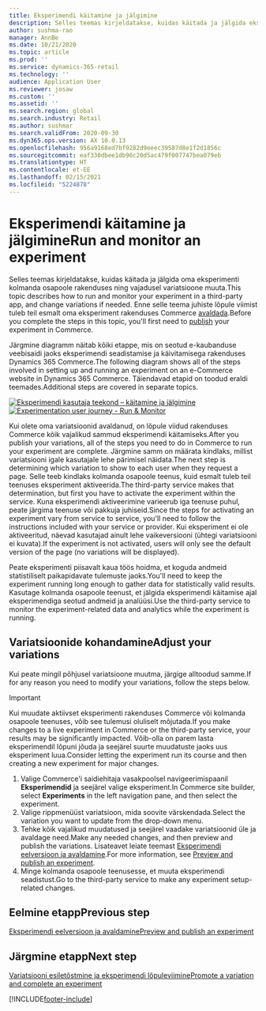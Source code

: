 ```yaml
---
title: Eksperimendi käitamine ja jälgimine
description: Selles teemas kirjeldatakse, kuidas käitada ja jälgida eksperimenti kolmanda osapoole teenuses. Selles kirjeldatakse ka, kuidas muuta variatsioone pärast eksperimendi alustamist.
author: sushma-rao
manager: AnnBe
ms.date: 10/21/2020
ms.topic: article
ms.prod: ''
ms.service: dynamics-365-retail
ms.technology: ''
audience: Application User
ms.reviewer: josaw
ms.custom: ''
ms.assetid: ''
ms.search.region: global
ms.search.industry: Retail
ms.author: sushmar
ms.search.validFrom: 2020-09-30
ms.dyn365.ops.version: AX 10.0.13
ms.openlocfilehash: 956a9168ed7bf9282d9eeec39587d8e1f2d1856c
ms.sourcegitcommit: eaf330dbee1db96c20d5ac479f007747bea079eb
ms.translationtype: HT
ms.contentlocale: et-EE
ms.lasthandoff: 02/15/2021
ms.locfileid: "5224878"
---
```

# <a name="run-and-monitor-an-experiment"></a><span data-ttu-id="21ab7-104">Eksperimendi käitamine ja jälgimine</span><span class="sxs-lookup"><span data-stu-id="21ab7-104">Run and monitor an experiment</span></span>

<span data-ttu-id="21ab7-105">Selles teemas kirjeldatakse, kuidas käitada ja jälgida oma eksperimenti kolmanda osapoole rakenduses ning vajadusel variatsioone muuta.</span><span class="sxs-lookup"><span data-stu-id="21ab7-105">This topic describes how to run and monitor your experiment in a third-party app, and change variations if needed.</span></span> <span data-ttu-id="21ab7-106">Enne selle teema juhiste lõpule viimist tuleb teil esmalt oma eksperiment rakenduses Commerce [avaldada](experimentation-preview-publish.md).</span><span class="sxs-lookup"><span data-stu-id="21ab7-106">Before you complete the steps in this topic, you'll first need to [publish](experimentation-preview-publish.md) your experiment in Commerce.</span></span> 

<span data-ttu-id="21ab7-107">Järgmine diagramm näitab kõiki etappe, mis on seotud e-kaubanduse veebisaidi jaoks eksperimendi seadistamise ja käivitamisega rakenduses Dynamics 365 Commerce.</span><span class="sxs-lookup"><span data-stu-id="21ab7-107">The following diagram shows all of the steps involved in setting up and running an experiment on an e-Commerce website in Dynamics 365 Commerce.</span></span> <span data-ttu-id="21ab7-108">Täiendavad etapid on toodud eraldi teemades.</span><span class="sxs-lookup"><span data-stu-id="21ab7-108">Additional steps are covered in separate topics.</span></span>

<span data-ttu-id="21ab7-109">[ ![Eksperimendi kasutaja teekond – käitamine ja jälgimine](./media/experimentation_run_monitor.svg) ](./media/experimentation_run_monitor.svg#lightbox)</span><span class="sxs-lookup"><span data-stu-id="21ab7-109">[ ![Experimentation user journey - Run & Monitor](./media/experimentation_run_monitor.svg) ](./media/experimentation_run_monitor.svg#lightbox)</span></span>

<span data-ttu-id="21ab7-110">Kui olete oma variatsioonid avaldanud, on lõpule viidud rakenduses Commerce kõik vajalikud sammud eksperimendi käitamiseks.</span><span class="sxs-lookup"><span data-stu-id="21ab7-110">After you publish your variations, all of the steps you need to do in Commerce to run your experiment are complete.</span></span> <span data-ttu-id="21ab7-111">Järgmine samm on määrata kindlaks, millist variatsiooni igale kasutajale lehe pärimisel näidata.</span><span class="sxs-lookup"><span data-stu-id="21ab7-111">The next step is determining which variation to show to each user when they request a page.</span></span> <span data-ttu-id="21ab7-112">Selle teeb kindlaks kolmanda osapoole teenus, kuid esmalt tuleb teil teenuses eksperiment aktiveerida.</span><span class="sxs-lookup"><span data-stu-id="21ab7-112">The third-party service makes that determination, but first you have to activate the experiment within the service.</span></span> <span data-ttu-id="21ab7-113">Kuna eksperimendi aktiveerimine varieerub iga teenuse puhul, peate järgima teenuse või pakkuja juhiseid.</span><span class="sxs-lookup"><span data-stu-id="21ab7-113">Since the steps for activating an experiment vary from service to service, you'll need to follow the instructions included with your service or provider.</span></span> <span data-ttu-id="21ab7-114">Kui eksperiment ei ole aktiveeritud, näevad kasutajad ainult lehe vaikeversiooni (ühtegi variatsiooni ei kuvata).</span><span class="sxs-lookup"><span data-stu-id="21ab7-114">If the experiment is not activated, users will only see the default version of the page (no variations will be displayed).</span></span>

<span data-ttu-id="21ab7-115">Peate eksperimenti piisavalt kaua töös hoidma, et koguda andmeid statistiliselt paikapidavate tulemuste jaoks.</span><span class="sxs-lookup"><span data-stu-id="21ab7-115">You'll need to keep the experiment running long enough to gather data for statistically valid results.</span></span> <span data-ttu-id="21ab7-116">Kasutage kolmanda osapoole teenust, et jälgida eksperimendi käitamise ajal eksperimendiga seotud andmeid ja analüüsi.</span><span class="sxs-lookup"><span data-stu-id="21ab7-116">Use the third-party service to monitor the experiment-related data and analytics while the experiment is running.</span></span>

## <a name="adjust-your-variations"></a><span data-ttu-id="21ab7-117">Variatsioonide kohandamine</span><span class="sxs-lookup"><span data-stu-id="21ab7-117">Adjust your variations</span></span>
<span data-ttu-id="21ab7-118">Kui peate mingil põhjusel variatsioone muutma, järgige alltoodud samme.</span><span class="sxs-lookup"><span data-stu-id="21ab7-118">If for any reason you need to modify your variations, follow the steps below.</span></span>

> [!IMPORTANT]
> <span data-ttu-id="21ab7-119">Kui muudate aktiivset eksperimenti rakenduses Commerce või kolmanda osapoole teenuses, võib see tulemusi oluliselt mõjutada.</span><span class="sxs-lookup"><span data-stu-id="21ab7-119">If you make changes to a live experiment in Commerce or the third-party service, your results may be significantly impacted.</span></span> <span data-ttu-id="21ab7-120">Võib-olla on parem lasta eksperimendil lõpuni jõuda ja seejärel suurte muudatuste jaoks uus eksperiment luua.</span><span class="sxs-lookup"><span data-stu-id="21ab7-120">Consider letting the experiment run its course and then creating a new experiment for major changes.</span></span>

1. <span data-ttu-id="21ab7-121">Valige Commerce'i saidiehitaja vasakpoolsel navigeerimispaanil **Eksperimendid** ja seejärel valige eksperiment.</span><span class="sxs-lookup"><span data-stu-id="21ab7-121">In Commerce site builder, select **Experiments** in the left navigation pane, and then select the experiment.</span></span> 
1. <span data-ttu-id="21ab7-122">Valige rippmenüüst variatsioon, mida soovite värskendada.</span><span class="sxs-lookup"><span data-stu-id="21ab7-122">Select the variation you want to update from the drop-down menu.</span></span>
1. <span data-ttu-id="21ab7-123">Tehke kõik vajalikud muudatused ja seejärel vaadake variatsioonid üle ja avaldage need.</span><span class="sxs-lookup"><span data-stu-id="21ab7-123">Make any needed changes, and then preview and publish the variations.</span></span> <span data-ttu-id="21ab7-124">Lisateavet leiate teemast [Eksperimendi eelversioon ja avaldamine](experimentation-preview-publish.md).</span><span class="sxs-lookup"><span data-stu-id="21ab7-124">For more information, see [Preview and publish an experiment](experimentation-preview-publish.md).</span></span>
1. <span data-ttu-id="21ab7-125">Minge kolmanda osapoole teenusesse, et muuta eksperimendi seadistust.</span><span class="sxs-lookup"><span data-stu-id="21ab7-125">Go to the third-party service to make any experiment setup-related changes.</span></span>
    
## <a name="previous-step"></a><span data-ttu-id="21ab7-126">Eelmine etapp</span><span class="sxs-lookup"><span data-stu-id="21ab7-126">Previous step</span></span>
[<span data-ttu-id="21ab7-127">Eksperimendi eelversioon ja avaldamine</span><span class="sxs-lookup"><span data-stu-id="21ab7-127">Preview and publish an experiment</span></span>](experimentation-preview-publish.md)

## <a name="next-step"></a><span data-ttu-id="21ab7-128">Järgmine etapp</span><span class="sxs-lookup"><span data-stu-id="21ab7-128">Next step</span></span>
[<span data-ttu-id="21ab7-129">Variatsiooni esiletõstmine ja eksperimendi lõpuleviimine</span><span class="sxs-lookup"><span data-stu-id="21ab7-129">Promote a variation and complete an experiment</span></span>](experimentation-review-complete.md)


[!INCLUDE[footer-include](../includes/footer-banner.md)]